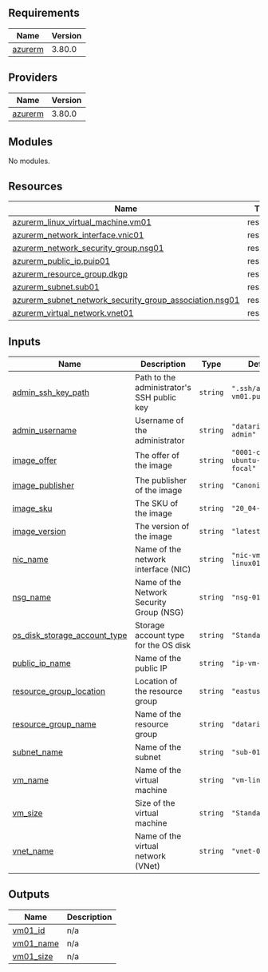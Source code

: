 ## Requirements

| Name | Version |
|------|---------|
| <a name="requirement_azurerm"></a> [azurerm](#requirement\_azurerm) | 3.80.0 |

## Providers

| Name | Version |
|------|---------|
| <a name="provider_azurerm"></a> [azurerm](#provider\_azurerm) | 3.80.0 |

## Modules

No modules.

## Resources

| Name | Type |
|------|------|
| [azurerm_linux_virtual_machine.vm01](https://registry.terraform.io/providers/hashicorp/azurerm/3.80.0/docs/resources/linux_virtual_machine) | resource |
| [azurerm_network_interface.vnic01](https://registry.terraform.io/providers/hashicorp/azurerm/3.80.0/docs/resources/network_interface) | resource |
| [azurerm_network_security_group.nsg01](https://registry.terraform.io/providers/hashicorp/azurerm/3.80.0/docs/resources/network_security_group) | resource |
| [azurerm_public_ip.puip01](https://registry.terraform.io/providers/hashicorp/azurerm/3.80.0/docs/resources/public_ip) | resource |
| [azurerm_resource_group.dkgp](https://registry.terraform.io/providers/hashicorp/azurerm/3.80.0/docs/resources/resource_group) | resource |
| [azurerm_subnet.sub01](https://registry.terraform.io/providers/hashicorp/azurerm/3.80.0/docs/resources/subnet) | resource |
| [azurerm_subnet_network_security_group_association.nsg01](https://registry.terraform.io/providers/hashicorp/azurerm/3.80.0/docs/resources/subnet_network_security_group_association) | resource |
| [azurerm_virtual_network.vnet01](https://registry.terraform.io/providers/hashicorp/azurerm/3.80.0/docs/resources/virtual_network) | resource |

## Inputs

| Name | Description | Type | Default | Required |
|------|-------------|------|---------|:--------:|
| <a name="input_admin_ssh_key_path"></a> [admin\_ssh\_key\_path](#input\_admin\_ssh\_key\_path) | Path to the administrator's SSH public key | `string` | `".ssh/admin-vm01.pub"` | no |
| <a name="input_admin_username"></a> [admin\_username](#input\_admin\_username) | Username of the administrator | `string` | `"datarisk-admin"` | no |
| <a name="input_image_offer"></a> [image\_offer](#input\_image\_offer) | The offer of the image | `string` | `"0001-com-ubuntu-server-focal"` | no |
| <a name="input_image_publisher"></a> [image\_publisher](#input\_image\_publisher) | The publisher of the image | `string` | `"Canonical"` | no |
| <a name="input_image_sku"></a> [image\_sku](#input\_image\_sku) | The SKU of the image | `string` | `"20_04-lts"` | no |
| <a name="input_image_version"></a> [image\_version](#input\_image\_version) | The version of the image | `string` | `"latest"` | no |
| <a name="input_nic_name"></a> [nic\_name](#input\_nic\_name) | Name of the network interface (NIC) | `string` | `"nic-vm-linux01"` | no |
| <a name="input_nsg_name"></a> [nsg\_name](#input\_nsg\_name) | Name of the Network Security Group (NSG) | `string` | `"nsg-01"` | no |
| <a name="input_os_disk_storage_account_type"></a> [os\_disk\_storage\_account\_type](#input\_os\_disk\_storage\_account\_type) | Storage account type for the OS disk | `string` | `"Standard_LRS"` | no |
| <a name="input_public_ip_name"></a> [public\_ip\_name](#input\_public\_ip\_name) | Name of the public IP | `string` | `"ip-vm-linux01"` | no |
| <a name="input_resource_group_location"></a> [resource\_group\_location](#input\_resource\_group\_location) | Location of the resource group | `string` | `"eastus2"` | no |
| <a name="input_resource_group_name"></a> [resource\_group\_name](#input\_resource\_group\_name) | Name of the resource group | `string` | `"datarisk"` | no |
| <a name="input_subnet_name"></a> [subnet\_name](#input\_subnet\_name) | Name of the subnet | `string` | `"sub-01"` | no |
| <a name="input_vm_name"></a> [vm\_name](#input\_vm\_name) | Name of the virtual machine | `string` | `"vm-linux01"` | no |
| <a name="input_vm_size"></a> [vm\_size](#input\_vm\_size) | Size of the virtual machine | `string` | `"Standard_B2ms"` | no |
| <a name="input_vnet_name"></a> [vnet\_name](#input\_vnet\_name) | Name of the virtual network (VNet) | `string` | `"vnet-01"` | no |

## Outputs

| Name | Description |
|------|-------------|
| <a name="output_vm01_id"></a> [vm01\_id](#output\_vm01\_id) | n/a |
| <a name="output_vm01_name"></a> [vm01\_name](#output\_vm01\_name) | n/a |
| <a name="output_vm01_size"></a> [vm01\_size](#output\_vm01\_size) | n/a |
